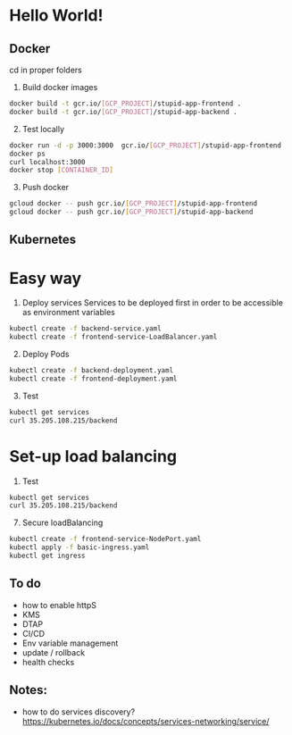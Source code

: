 # Hello World!

## Docker

cd in proper folders

1. Build docker images

```sh
docker build -t gcr.io/[GCP_PROJECT]/stupid-app-frontend .
docker build -t gcr.io/[GCP_PROJECT]/stupid-app-backend .
```
2. Test locally
```sh
docker run -d -p 3000:3000  gcr.io/[GCP_PROJECT]/stupid-app-frontend 
docker ps
curl localhost:3000
docker stop [CONTAINER_ID]
```
3. Push docker
```sh
gcloud docker -- push gcr.io/[GCP_PROJECT]/stupid-app-frontend
gcloud docker -- push gcr.io/[GCP_PROJECT]/stupid-app-backend
```

## Kubernetes

# Easy way 

1. Deploy services
Services to be deployed first in order to be accessible as environment variables
```sh
kubectl create -f backend-service.yaml
kubectl create -f frontend-service-LoadBalancer.yaml
```

2. Deploy Pods
```sh
kubectl create -f backend-deployment.yaml
kubectl create -f frontend-deployment.yaml
```

3. Test
```sh
kubectl get services
curl 35.205.108.215/backend
```

# Set-up load balancing

1. Test
```sh
kubectl get services
curl 35.205.108.215/backend
```

7. Secure loadBalancing 
```sh
kubectl create -f frontend-service-NodePort.yaml
kubectl apply -f basic-ingress.yaml
kubectl get ingress
```


## To do
- how to enable httpS
- KMS
- DTAP
- CI/CD
- Env variable management
- update / rollback
- health checks


## Notes: 
- how to do services discovery? https://kubernetes.io/docs/concepts/services-networking/service/
